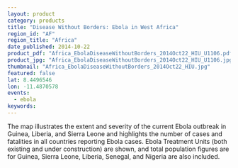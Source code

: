 ```yaml
---
layout: product
category: products
title: "Disease Without Borders: Ebola in West Africa"
region_id: "AF"
region_title: "Africa"
date_published: 2014-10-22
product_pdf: "Africa_EbolaDiseaseWithoutBorders_2014Oct22_HIU_U1106.pdf"
product_jpg: "Africa_EbolaDiseaseWithoutBorders_2014Oct22_HIU_U1106.jpg"
thumbnail: "Africa_EbolaDiseaseWithoutBorders_2014Oct22_HIU.jpg"
featured: false
lat: 8.4496546 
lon: -11.4870578
events:
  - ebola
keywords:
---
```

The map illustrates the extent and severity of the current Ebola outbreak in Guinea, Liberia, and Sierra Leone and highlights the number of cases and fatalities in all countries reporting Ebola cases. Ebola Treatment Units (both existing and under construction) are shown, and total population figures are for Guinea, Sierra Leone, Liberia, Senegal, and Nigeria are also included.
